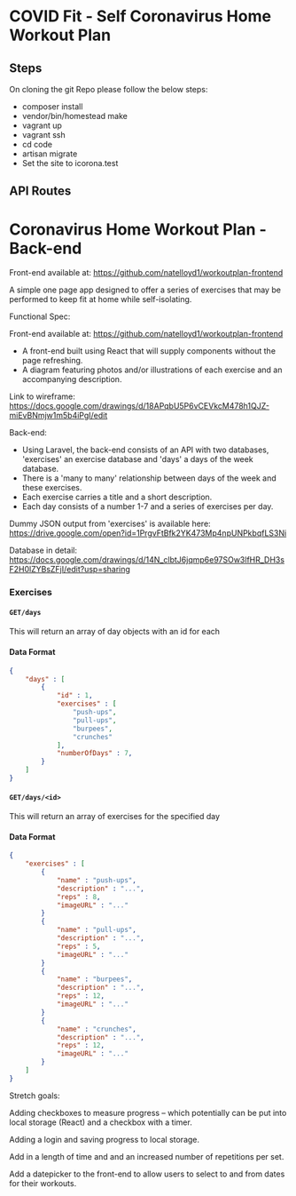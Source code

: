 # COVID Fit - Self Coronavirus Home Workout Plan

## Steps 
On cloning the git Repo please follow the below steps:

- composer install
- vendor/bin/homestead make
- vagrant up
- vagrant ssh
- cd code
- artisan migrate
- Set the site to icorona.test

## API Routes 


Coronavirus Home Workout Plan - Back-end
=======

Front-end available at: https://github.com/natelloyd1/workoutplan-frontend

A simple one page app designed to offer a series of exercises that may be performed to keep fit at home while self-isolating.

Functional Spec:

Front-end available at: https://github.com/natelloyd1/workoutplan-frontend
- A front-end built using React that will supply components without the page refreshing.
- A diagram featuring photos and/or illustrations of each exercise and an accompanying description.

Link to wireframe: https://docs.google.com/drawings/d/18APqbU5P6vCEVkcM478h1QJZ-miEvBNmjw1m5b4iPgI/edit

Back-end:
- Using Laravel, the back-end consists of an API with two databases, 'exercises' an exercise database and 'days' a days of the week database.
- There is a 'many to many' relationship between days of the week and these exercises.
- Each exercise carries a title and a short description.
- Each day consists of a number 1-7 and a series of exercises per day.


Dummy JSON output from 'exercises' is available here: https://drive.google.com/open?id=1PrgvFtBfk2YK473Mp4npUNPkbqfLS3Ni

Database in detail:
https://docs.google.com/drawings/d/14N_clbtJ6jqmp6e97SOw3lfHR_DH3sF2H0lZYBsZFjI/edit?usp=sharing


### Exercises
#### `GET/days`
This will return an array of day objects with an id for each
#### Data Format
```json
{
    "days" : [
        {
            "id" : 1,
            "exercises" : [
                "push-ups",
                "pull-ups",
                "burpees",
                "crunches"
            ],
            "numberOfDays" : 7,
        }
    ]
}
```
#### `GET/days/<id>`
This will return an array of exercises for the specified day
#### Data Format
```json
{
    "exercises" : [
        {
            "name" : "push-ups",
            "description" : "...",
            "reps" : 8,
            "imageURL" : "..."
        }
        {
            "name" : "pull-ups",
            "description" : "...",
            "reps" : 5,
            "imageURL" : "..."
        }
        {
            "name" : "burpees",
            "description" : "...",
            "reps" : 12,
            "imageURL" : "..."
        }
        {
            "name" : "crunches",
            "description" : "...",
            "reps" : 12,
            "imageURL" : "..."
        }
    ]
}
```

Stretch goals:

Adding checkboxes to measure progress – which potentially can be put into local storage (React) and a checkbox with a timer.

Adding a login and saving progress to local storage.

Add in a length of time and and an increased number of repetitions per set.

Add a datepicker to the front-end to allow users to select to and from dates for their workouts.
